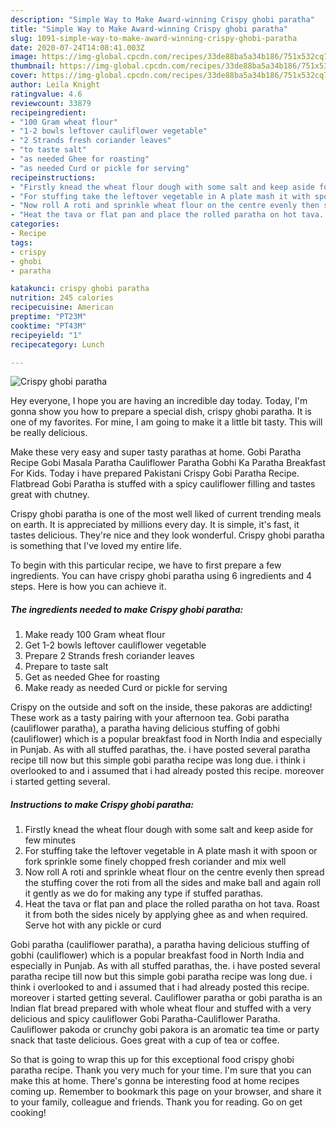 ```yaml
---
description: "Simple Way to Make Award-winning Crispy ghobi paratha"
title: "Simple Way to Make Award-winning Crispy ghobi paratha"
slug: 1091-simple-way-to-make-award-winning-crispy-ghobi-paratha
date: 2020-07-24T14:08:41.003Z
image: https://img-global.cpcdn.com/recipes/33de88ba5a34b186/751x532cq70/crispy-ghobi-paratha-recipe-main-photo.jpg
thumbnail: https://img-global.cpcdn.com/recipes/33de88ba5a34b186/751x532cq70/crispy-ghobi-paratha-recipe-main-photo.jpg
cover: https://img-global.cpcdn.com/recipes/33de88ba5a34b186/751x532cq70/crispy-ghobi-paratha-recipe-main-photo.jpg
author: Leila Knight
ratingvalue: 4.6
reviewcount: 33879
recipeingredient:
- "100 Gram wheat flour"
- "1-2 bowls leftover cauliflower vegetable"
- "2 Strands fresh coriander leaves"
- "to taste salt"
- "as needed Ghee for roasting"
- "as needed Curd or pickle for serving"
recipeinstructions:
- "Firstly knead the wheat flour dough with some salt and keep aside for few minutes"
- "For stuffing take the leftover vegetable in A plate mash it with spoon or fork sprinkle some finely chopped fresh coriander and mix well"
- "Now roll A roti and sprinkle wheat flour on the centre evenly then spread the stuffing cover the roti from all the sides and make ball and again roll it gently as we do for making any type if stuffed parathas."
- "Heat the tava or flat pan and place the rolled paratha on hot tava. Roast it from both the sides nicely by applying ghee as and when required. Serve hot with any pickle or curd"
categories:
- Recipe
tags:
- crispy
- ghobi
- paratha

katakunci: crispy ghobi paratha 
nutrition: 245 calories
recipecuisine: American
preptime: "PT23M"
cooktime: "PT43M"
recipeyield: "1"
recipecategory: Lunch

---
```



![Crispy ghobi paratha](https://img-global.cpcdn.com/recipes/33de88ba5a34b186/751x532cq70/crispy-ghobi-paratha-recipe-main-photo.jpg)

Hey everyone, I hope you are having an incredible day today. Today, I'm gonna show you how to prepare a special dish, crispy ghobi paratha. It is one of my favorites. For mine, I am going to make it a little bit tasty. This will be really delicious.

Make these very easy and super tasty parathas at home. Gobi Paratha Recipe Gobi Masala Paratha Cauliflower Paratha Gobhi Ka Paratha Breakfast For Kids. Today i have prepared Pakistani Crispy Gobi Paratha Recipe. Flatbread Gobi Paratha is stuffed with a spicy cauliflower filling and tastes great with chutney.

Crispy ghobi paratha is one of the most well liked of current trending meals on earth. It is appreciated by millions every day. It is simple, it's fast, it tastes delicious. They're nice and they look wonderful. Crispy ghobi paratha is something that I've loved my entire life.


To begin with this particular recipe, we have to first prepare a few ingredients. You can have crispy ghobi paratha using 6 ingredients and 4 steps. Here is how you can achieve it.

<!--inarticleads1-->

##### The ingredients needed to make Crispy ghobi paratha:

1. Make ready 100 Gram wheat flour
1. Get 1-2 bowls leftover cauliflower vegetable
1. Prepare 2 Strands fresh coriander leaves
1. Prepare to taste salt
1. Get as needed Ghee for roasting
1. Make ready as needed Curd or pickle for serving


Crispy on the outside and soft on the inside, these pakoras are addicting! These work as a tasty pairing with your afternoon tea. Gobi paratha (cauliflower paratha), a paratha having delicious stuffing of gobhi (cauliflower) which is a popular breakfast food in North India and especially in Punjab. As with all stuffed parathas, the. i have posted several paratha recipe till now but this simple gobi paratha recipe was long due. i think i overlooked to and i assumed that i had already posted this recipe. moreover i started getting several. 

<!--inarticleads2-->

##### Instructions to make Crispy ghobi paratha:

1. Firstly knead the wheat flour dough with some salt and keep aside for few minutes
1. For stuffing take the leftover vegetable in A plate mash it with spoon or fork sprinkle some finely chopped fresh coriander and mix well
1. Now roll A roti and sprinkle wheat flour on the centre evenly then spread the stuffing cover the roti from all the sides and make ball and again roll it gently as we do for making any type if stuffed parathas.
1. Heat the tava or flat pan and place the rolled paratha on hot tava. Roast it from both the sides nicely by applying ghee as and when required. Serve hot with any pickle or curd


Gobi paratha (cauliflower paratha), a paratha having delicious stuffing of gobhi (cauliflower) which is a popular breakfast food in North India and especially in Punjab. As with all stuffed parathas, the. i have posted several paratha recipe till now but this simple gobi paratha recipe was long due. i think i overlooked to and i assumed that i had already posted this recipe. moreover i started getting several. Cauliflower paratha or gobi paratha is an Indian flat bread prepared with whole wheat flour and stuffed with a very delicious and spicy cauliflower Gobi Paratha-Cauliflower Paratha. Cauliflower pakoda or crunchy gobi pakora is an aromatic tea time or party snack that taste delicious. Goes great with a cup of tea or coffee. 

So that is going to wrap this up for this exceptional food crispy ghobi paratha recipe. Thank you very much for your time. I'm sure that you can make this at home. There's gonna be interesting food at home recipes coming up. Remember to bookmark this page on your browser, and share it to your family, colleague and friends. Thank you for reading. Go on get cooking!

